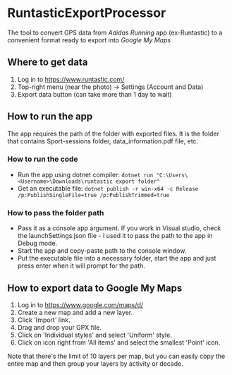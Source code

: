 # RuntasticExportProcessor

The tool to convert GPS data from *Adidas Running* app (ex-Runtastic) to a convenient format ready to export into *Google My Maps*

## Where to get data
1. Log in to https://www.runtastic.com/
2. Top-right menu (near the photo) -> Settings (Account and Data)
3. Export data button (can take more than 1 day to wait)

## How to run the app
The app requires the path of the folder with exported files. It is the folder that contains Sport-sessions folder, data_information.pdf file, etc.

### How to run the code
- Run the app using dotnet compiler: `dotnet run "C:\Users\<Username>\Downloads\runtastic export folder"`
- Get an executable file: `dotnet publish -r win-x64 -c Release /p:PublishSingleFile=true /p:PublishTrimmed=true`

### How to pass the folder path
- Pass it as a console app argument. If you work in Visual studio, check the launchSettings.json file - I used it to pass the path to the app in Debug mode.
- Start the app and copy-paste path to the console window.
- Put the executable file into a necessary folder, start the app and just press enter when it will prompt for the path.

## How to export data to Google My Maps
1. Log in to https://www.google.com/maps/d/
2. Create a new map and add a new layer.
3. Click 'Import' link.
4. Drag and drop your GPX file.
5. Click on 'Individual styles' and select 'Uniform' style.
6. Click on icon right from 'All items' and select the smallest 'Point' icon.

Note that there's the limit of 10 layers per map, but you can easily copy the entire map and then group your layers by activity or decade.
